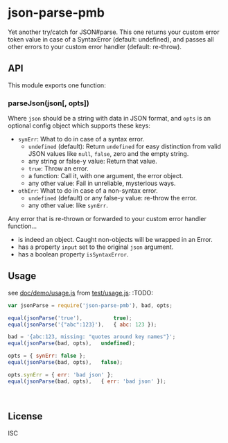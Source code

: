 ﻿
<!--#echo json="package.json" key="name" underline="=" -->
json-parse-pmb
==============
<!--/#echo -->

<!--#echo json="package.json" key="description" -->
Yet another try/catch for JSON#parse. This one returns your custom error token
value in case of a SyntaxError (default: undefined), and passes all other
errors to your custom error handler (default: re-throw).
<!--/#echo -->


API
---

This module exports one function:

### parseJson(json[, opts])

Where `json` should be a string with data in JSON format,
and `opts` is an optional config object which supports these keys:

<!--
  * `revivie`: Optional revivier function to be passed to `JSON.parse`.
    * Nope: nodejs v7 seems to not support this.
  -->
* `synErr`: What to do in case of a syntax error.
  * `undefined` (default): Return `undefined` for easy distinction from valid
    JSON values like `null`, `false`, zero and the empty string.
  * any string or false-y value: Return that value.
  * `true`: Throw an error.
  * a function: Call it, with one argument, the error object.
  * any other value: Fail in unreliable, mysterious ways.
* `othErr`: What to do in case of a non-syntax error.
  * `undefined` (default) or any false-y value: re-throw the error.
  * any other value: like `synErr`.

Any error that is re-thrown or forwarded to your custom error handler
function…
* is indeed an object. Caught non-objects will be wrapped in an Error.
* has a property `input` set to the original `json` argument.
* has a boolean property `isSyntaxError`.


Usage
-----

see [doc/demo/usage.js](doc/demo/usage.js)
from [test/usage.js](test/usage.js):
:TODO:

<!--#include file="test/usage.js" start="  //#u" stop="  //#r"
  outdent="  " code="javascript" -->
<!--#verbatim lncnt="15" -->
```javascript
var jsonParse = require('json-parse-pmb'), bad, opts;

equal(jsonParse('true'),          true);
equal(jsonParse('{"abc":123}'),   { abc: 123 });

bad = '{abc:123, missing: "quotes around key names"}';
equal(jsonParse(bad, opts),   undefined);

opts = { synErr: false };
equal(jsonParse(bad, opts),   false);

opts.synErr = { err: 'bad json' };
equal(jsonParse(bad, opts),   { err: 'bad json' });
```
<!--/include-->


<!--#toc stop="scan" -->



&nbsp;


License
-------
<!--#echo json="package.json" key=".license" -->
ISC
<!--/#echo -->
